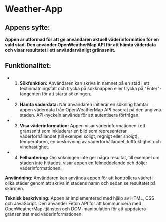 # Weather-App

## Appens syfte:

**Appen är utformad för att ge användaren aktuell väderinformation för en vald stad. Den använder OpenWeatherMap API för att hämta väderdata och visar resultatet i ett användarvänligt gränssnitt.**

## Funktionalitet:

- 1. **Sökfunktion:** Användaren kan skriva in namnet på en stad i ett textinmatningsfält och trycka på sökknappen eller trycka på "Enter"-tangenten för att starta sökningen.

- 2. **Hämta väderdata:** När användaren initierar en sökning hämtar appen väderdata från OpenWeatherMap API baserat på den angivna staden. API-nyckeln används för att autentisera förfrågan.

- 3. **Visa väderinformation:** Appen visar väderinformationen i ett gränssnitt som inkluderar en bild som representerar väderförhållandet (till exempel soligt, regnigt eller snöigt), temperaturen, en beskrivning av väderförhållandet, luftfuktighet och vindhastighet.

- 4. **Felhantering:** Om sökningen inte ger några resultat, till exempel om staden inte hittades, visar appen en felmeddelande och döljer väderinformationen.

**Användning:** Användaren kan använda appen för att kontrollera vädret i olika städer genom att skriva in stadens namn och sedan se resultatet på skärmen.

**Teknisk beskrivning:** Appen är implementerad med hjälp av HTML, CSS och JavaScript. Den använder Fetch API för att kommunicera med OpenWeatherMap-tjänsten och DOM-manipulation för att uppdatera gränssnittet med väderinformationen.
